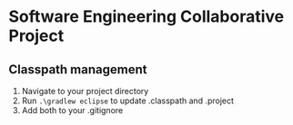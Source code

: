 # Software Engineering Collaborative Project

## Classpath management
1. Navigate to your project directory
2. Run `.\gradlew eclipse` to update .classpath and .project
3. Add both to your .gitignore
